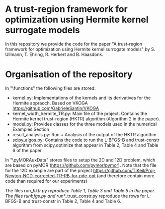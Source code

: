 # A trust-region framework for optimization using Hermite kernel surrogate models
In this repository we provide the code for the paper "A trust-region framework for optimization using Hermite kernel surrogate models" by S. Ullmann, T. Ehring, R. Herkert and B. Haasdonk.

# Organisation of the repository
In "\functions" the following files are stored:
- kernel.py: Implementations of the kernels and its derivatives for the Hermite appraoch. Based on VKOGA https://github.com/GabrieleSantin/VKOGA
- kernel_width_hermite_TR.py: Main file of the project. Contains the Hermite kernel trust-region (HKTR) algorithm (Algorithm 2 in the paper). 
- model.py: Provides classes for the three models used in the numerical Examples Section
- result_analysis.py: Run + Analysis of the output of the HKTR algorithm
- scipy_algos.py: Contains the code to run the L-BFGS-B and trust-constr algorithm from scipy.optimize that appear in Table 2, Table 4 and Table 6 of the paper. 

In "\pyMORAuxData" stores files to setup the 2D and 12D problem, which are based on pyMOR (https://github.com/pymor/pymor). Note that the file for the 12D example are part of the project https://github.com/TiKeil/Proj-Newton-NCD-corrected-TR-RB-for-pde-opt (and therefore contain more code than required for our experiments)

The files run_*_hktr.py reproduce Table 1, Table 3 and Table 5 in the paper. The files run_*_bfgs.py and run_*_trust_constr.py reproduce the rows for L-BFGS-B and trust-constr in Table 2, Table 4 and Table 6. 